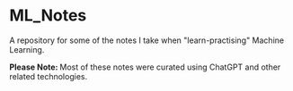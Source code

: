 # ML_Notes
A repository for some of the notes I take when "learn-practising" Machine Learning.

<strong>Please Note: </strong>
Most of these notes were curated using ChatGPT and other related technologies.
